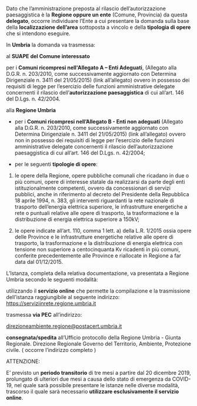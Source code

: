 Dato che l’amministrazione preposta al rilascio dell’autorizzazione paesaggistica è la **Regione oppure un ente** (Comune, Provincia) da questa **delegato**, occorre individuare l’Ente a cui presentare la domanda sulla base della **localizzazione dell’area** sottoposta a vincolo e della **tipologia di opere** che si intendono eseguire.

In **Umbria** la domanda va trasmessa:

al **SUAPE del Comune interessato**

per i **Comuni ricompresi nell'Allegato A – Enti Adeguati**, (Allegato alla D.G.R. n. 203/2010, come successivamente aggiornato con Determina Dirigenziale n. 3411 del 21/05/2015) (link all’allegato) ovvero in possesso dei requisiti di legge per l’esercizio delle funzioni amministrative delegate concernenti il rilascio dell’**autorizzazione paesaggistica** di cui all’art. 146 del D.Lgs. n. 42/2004.

alla **Regione Umbria**

-  per i **Comuni ricompresi nell’Allegato B - Enti non adeguati** (Allegato alla D.G.R. n. 203/2010, come successivamente aggiornato con Determina Dirigenziale n. 3411 del 21/05/2015) (link all’allegato) ovvero non in possesso dei requisiti di legge per l’esercizio delle funzioni amministrative delegate concernenti il rilascio dell’autorizzazione paesaggistica di cui all’art. 146 del D.Lgs. n. 42/2004;

-	per le seguenti **tipologie di opere**:

1.	le opere della Regione, opere pubbliche comunali che ricadano in due o più comuni, opere di interesse statale  da realizzarsi da parte degli enti istituzionalmente competenti, ovvero da concessionari di servizi pubblici, anche in riferimento al decreto del Presidente della Repubblica 18 aprile 1994, n. 383, gli interventi riguardanti la rete nazionale di trasporto dell’energia elettrica superiore,  le infrastrutture energetiche a rete o puntuali relative alle opere di trasporto, la trasformazione e la distribuzione di energia elettrica superiore a 150kV;

2.	le opere indicate all’art. 110, comma 1 lett. a) della L.R. 1/2015 ossia opere delle Province e le infrastrutture energetiche relative alle opere di trasporto, la trasformazione e la distribuzione di energia elettrica con tensione non superiore a centocinquanta Kv ricadenti in più comuni, conferite precedentemente alle Province e riallocate in Regione a far data dal 01/12/2015.

L’Istanza, completa della relativa documentazione, va presentata a Regione Umbria secondo le seguenti modalità:

utilizzando il **servizio online** che permette la compilazione e la trasmissione dell’istanza raggiungibile al seguente indirizzo: https://serviziinrete.regione.umbria.it

trasmessa **via PEC** all’indirizzo:

direzioneambiente.regione@postacert.umbria.it

**consegnata/spedita** all’Ufficio protocollo della Regione Umbria - Giunta Regionale. Direzione Regionale Governo del Territorio, Ambiente, Protezione civile.  ( occorre l’indirizzo completo )

ATTENZIONE:

E’ previsto un **periodo transitorio** di tre mesi a partire dal 20 dicembre 2019,  prolungato di ulteriori due mesi a causa dello stato di emergenza da COVID-19, nel quale sarà possibile presentare le istanze nelle diverse modalità, trascorso il quale sarà necessario **utilizzare esclusivamente il servizio online**.
